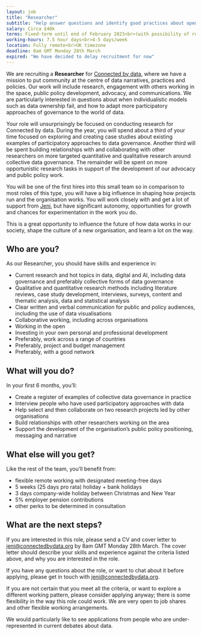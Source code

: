 ```yaml
---
layout: job
title: "Researcher"
subtitle: "Help answer questions and identify good practices about open, collective and participatory data governance"
salary: Circa £40k
terms: Fixed-term until end of February 2023<br>(with possibility of renewal)
working-hours: 7.5 hour days<br>4-5 days/week
location: Fully remote<br>UK timezone
deadline: 8am GMT Monday 28th March
expired: "We have decided to delay recruitment for now"
---
```

We are recruiting a **Researcher** for [Connected by data](https://connectedbydata.org), where we have a mission to put community at the centre of data narratives, practices and policies. Our work will include research, engagement with others working in the space, public policy development, advocacy, and communications. We are particularly interested in questions about when individualistic models such as data ownership fail, and how to adapt more participatory approaches of governance to the world of data.

Your role will unsurprisingly be focused on conducting research for Connected by data. During the year, you will spend about a third of your time focused on exploring and creating case studies about existing examples of participatory approaches to data governance. Another third will be spent building relationships with and collaborating with other researchers on more targeted quantitative and qualitative research around collective data governance. The remainder will be spent on more opportunistic research tasks in support of the development of our advocacy and public policy work.

You will be one of the first hires into this small team so in comparison to most roles of this type, you will have a big influence in shaping how projects run and the organisation works. You will work closely with and get a lot of support from [Jeni](https://connectedbydata.org/team/jeni-tennison), but have significant autonomy, opportunities for growth and chances for experimentation in the work you do.

This is a great opportunity to influence the future of how data works in our society, shape the culture of a new organisation, and learn a lot on the way.

## Who are you?

As our Researcher, you should have skills and experience in:

* Current research and hot topics in data, digital and AI, including data governance and preferably collective forms of data governance
* Qualitative and quantitative research methods including literature reviews, case study development, interviews, surveys, content and thematic analysis, data and statistical analysis
* Clear written and verbal communication for public and policy audiences, including the use of data visualisations
* Collaborative working, including across organisations
* Working in the open
* Investing in your own personal and professional development
* Preferably, work across a range of countries
* Preferably, project and budget management
* Preferably, with a good network

## What will you do?

In your first 6 months, you’ll:

* Create a register of examples of collective data governance in practice
* Interview people who have used participatory approaches with data
* Help select and then collaborate on two research projects led by other organisations
* Build relationships with other researchers working on the area
* Support the development of the organisation’s public policy positioning, messaging and narrative

## What else will you get?

Like the rest of the team, you’ll benefit from:

* flexible remote working with designated meeting-free days
* 5 weeks (25 days pro rata) holiday + bank holidays
* 3 days company-wide holiday between Christmas and New Year
* 5% employer pension contributions
* other perks to be determined in consultation

## What are the next steps?

If you are interested in this role, please send a CV and cover letter to [jeni@connectedbydata.org](mailto:jeni@connectedbydata.org) by 8am GMT Monday 28th March. The cover letter should describe your skills and experience against the criteria listed above, and why you are interested in the role.

If you have any questions about the role, or want to chat about it before applying, please get in touch with [jeni@connectedbydata.org](mailto:jeni@connectedbydata.org).

If you are not certain that you meet all the criteria, or want to explore a different working pattern, please consider applying anyway; there is some flexibility in the way this role could work. We are very open to job shares and other flexible working arrangements.

We would particularly like to see applications from people who are under-represented in current debates about data.
